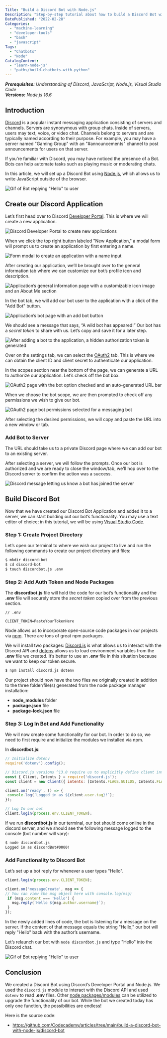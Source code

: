 ```yaml
---
Title: "Build a Discord Bot with Node.js"
Description: "Step-by-step tutorial about how to build a Discord Bot with Node.js."
DatePublished: "2022-02-28"
Categories:
  - "machine-learning"
  - "developer-tools"
  - "bash"
  - "javascript"
Tags:
  - "Chatbots"
  - "Node"
CatalogContent:
  - "learn-node-js"
  - "paths/build-chatbots-with-python"
---
```


[Discord]: https://discord.com/
[Node.js]: https://www.codecademy.com/resources/docs/general/node-js
[Developer Portal]: https://discord.com/developers/applications
[OAuth2]: https://discord.com/developers/docs/topics/oauth2
[Visual Studio Code]: https://code.visualstudio.com/
[npm]: https://www.codecademy.com/resources/docs/javascript/npm
[Discord.js]: https://www.npmjs.com/package/discord.js
[dotenv]: https://www.npmjs.com/package/dotenv
[node packages/modules]: https://www.npmjs.com/

[Gif of Bot replying "Hello" to user]: https://github.com/Codecademy/articles/blob/main/build-a-discord-bot-with-node-js/discord_bot_reply.gif?raw=true
[Discord Developer Portal to create new applications]: https://github.com/Codecademy/articles/blob/main/build-a-discord-bot-with-node-js/discord_developer_portal.jpg?raw=true
[Form modal to create an application with a name input]: https://github.com/Codecademy/articles/blob/main/build-a-discord-bot-with-node-js/create_discord_app_modal.png?raw=true
[Application’s general information page with a customizable icon image and an About Me section]: https://github.com/Codecademy/articles/blob/main/build-a-discord-bot-with-node-js/general_info_bot.png?raw=true
[Application’s bot page with an add bot button]: https://github.com/Codecademy/articles/blob/main/build-a-discord-bot-with-node-js/discord_dev_bot.png?raw=true
[After adding a bot to the application, a hidden authorization token is generated]: https://github.com/Codecademy/articles/blob/main/build-a-discord-bot-with-node-js/a_wild_bot.png?raw=true
[OAuth2 page with the bot option checked and an auto-generated URL bar]: https://github.com/Codecademy/articles/blob/main/build-a-discord-bot-with-node-js/oauth2_scopes.png?raw=true
[OAuth2 page bot permissions selected for a messaging bot]: https://github.com/Codecademy/articles/blob/main/build-a-discord-bot-with-node-js/oauth2_bot_permissions.png?raw=true
[Discord message letting us know a bot has joined the server]: https://github.com/Codecademy/articles/blob/main/build-a-discord-bot-with-node-js/bot_hops_into_server.png?raw=true

_**Prerequisites:** Understanding of Discord, JavaScript, Node.js, Visual Studio Code_  
_**Versions:** Node.js 16.6_

## Introduction

[Discord] is a popular instant messaging application consisting of servers and channels. Servers are synonymous with group chats. Inside of servers, users may text, voice, or video chat. Channels belong to servers and are typically named according to their purpose. For example, you may have a server named "Gaming Group" with an "#announcements" channel to post announcements for users on that server.

If you’re familiar with Discord, you may have noticed the presence of a Bot. Bots can help automate tasks such as playing music or moderating chats. 

In this article, we will set up a Discord Bot using [Node.js], which allows us to write JavaScript outside of the browser.

![Gif of Bot replying "Hello" to user]

## Create our Discord Application

Let’s first head over to Discord [Developer Portal]. This is where we will create a new application.

![Discord Developer Portal to create new applications]

When we click the top right button labeled "New Application," a modal form will prompt us to create an application by first entering a name.
  
![Form modal to create an application with a name input]

After creating our application, we’ll be brought over to the general information tab where we can customize our bot’s profile icon and description.

![Application’s general information page with a customizable icon image and an About Me section]

In the bot tab, we will add our bot user to the application with a click of the "Add Bot" button.  

![Application’s bot page with an add bot button]

We should see a message that says, “A wild bot has appeared!”
Our bot has a _secret token_ to share with us. Let’s copy and save it for a later step.
 
![After adding a bot to the application, a hidden authorization token is generated]

Over on the settings tab, we can select the [OAuth2] tab. This is where we can obtain the client ID and client secret to authenticate our application. 

In the scopes section near the bottom of the page, we can generate a URL to authorize our application. Let’s check off the bot box.

![OAuth2 page with the bot option checked and an auto-generated URL bar]

When we choose the bot scope, we are then prompted to check off any permissions we wish to give our bot.

![OAuth2 page bot permissions selected for a messaging bot]

After selecting the desired permissions, we will copy and paste the URL into a new window or tab.

### Add Bot to Server

The URL should take us to a private Discord page where we can add our bot to an existing server. 

After selecting a server, we will follow the prompts. Once our bot is authorized and we are ready to close the window/tab, we'll hop over to the Discord server to confirm the action was a success.

![Discord message letting us know a bot has joined the server]

## Build Discord Bot

Now that we have created our Discord Bot Application and added it to a server, we can start building out our bot’s functionality. You may use a text editor of choice; in this tutorial, we will be using [Visual Studio Code].

### Step 1: Create Project Directory

Let’s open our terminal to where we wish our project to live and run the following commands to create our project directory and files:

```bash
$ mkdir discord-bot
$ cd discord-bot
$ touch discordbot.js .env
```

### Step 2: Add Auth Token and Node Packages

The **discordbot.js** file will hold the code for our bot’s functionality and the **.env** file will securely store the _secret token_ copied over from the previous section.

```pseudo
// .env

CLIENT_TOKEN=PasteYourTokenHere
```

Node allows us to incorporate open-source code packages in our projects via [npm]. There are tons of great npm packages.

We will install two packages: [Discord.js] is what allows us to interact with the Discord API and [dotenv] allows us to load environment variables from the **.env** file we created. It’s better to use an **.env** file in this situation because we want to keep our token secure.

```bash
$ npm install discord.js dotenv
```

Our project should now have the two files we originally created in addition to the three folder/file(s) generated from the node package manager installation:

- **node_modules** folder
- **package.json** file
- **package-lock.json** file

### Step 3: Log In Bot and Add Functionality

We will now create some functionality for our bot. In order to do so, we need to first require and initialize the modules we installed via npm.

In **discordbot.js**:

```js
// Initialize dotenv
require('dotenv').config();

// Discord.js versions ^13.0 require us to explicitly define client intents
const { Client, Intents } = require('discord.js');
const client = new Client({ intents: [Intents.FLAGS.GUILDS, Intents.FLAGS.GUILD_MESSAGES] });

client.on('ready', () => {
 console.log(`Logged in as ${client.user.tag}!`);
});

// Log In our bot
client.login(process.env.CLIENT_TOKEN);
```

If we run **discordbot.js** in our terminal, our bot should come online in the discord server, and we should see the following message logged to the console (bot number will vary):

```bash
$ node discordbot.js
Logged in as discordBot#0000!
```

### Add Functionality to Discord Bot

Let’s set up a bot reply for whenever a user types "Hello". 

```js
client.login(process.env.CLIENT_TOKEN);

client.on('messageCreate', msg => {
// You can view the msg object here with console.log(msg)
 if (msg.content === 'Hello') {
   msg.reply(`Hello ${msg.author.username}`);
 }
});
```

In the newly added lines of code, the bot is listening for a message on the server. If the content of that message equals the string "Hello," our bot will reply "Hello" back with the author’s username.

Let’s relaunch our bot with `node discordbot.js` and type "Hello" into the Discord chat.

![Gif of Bot replying "Hello" to user]

## Conclusion

We created a Discord Bot using Discord’s Developer Portal and Node.js. We used the `discord.js` module to interact with the Discord API and used `dotenv` to read **.env** files. Other [node packages/modules] can be utilized to upgrade the functionality of our bot. While the bot we created today has only one function, the possibilities are endless! 

Here is the source code:

* https://github.com/Codecademy/articles/tree/main/build-a-discord-bot-with-node-js/discord-bot
